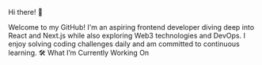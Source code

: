 Hi there! 👋 

Welcome to my GitHub! I'm an aspiring frontend developer diving deep into React and Next.js while also exploring Web3 technologies and DevOps. I enjoy solving coding challenges daily and am committed to continuous learning.
🛠️ What I’m Currently Working On


